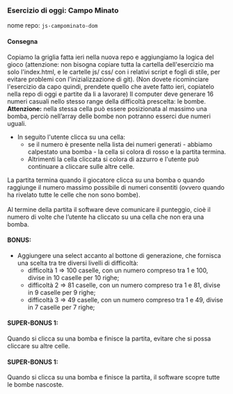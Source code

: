 ### Esercizio di oggi: Campo Minato
nome repo: `js-campominato-dom`
#### Consegna
Copiamo la griglia fatta ieri nella nuova repo e aggiungiamo la logica del gioco (attenzione: non bisogna copiare tutta la cartella dell'esercizio ma solo l'index.html, e le cartelle js/ css/ con i relativi script e fogli di stile, per evitare problemi con l'inizializzazione di git). (Non dovete ricominciare l'esercizio da capo quindi, prendete quello che avete fatto ieri, copiatelo nella repo di oggi e partite da li a lavorare)
Il computer deve generare 16 numeri casuali nello stesso range della difficoltà prescelta: le bombe. <br>
**Attenzione:** nella stessa cella può essere posizionata al massimo una bomba, perciò nell’array delle bombe non potranno esserci due numeri uguali. <br>
- In seguito l'utente clicca su una cella: <br>
    - se il numero è presente nella lista dei numeri generati - abbiamo calpestato una bomba - la cella si colora di rosso e la partita termina. <br>
    - Altrimenti la cella cliccata si colora di azzurro e l'utente può continuare a cliccare sulle altre celle. <br>
    
La partita termina quando il giocatore clicca su una bomba o quando raggiunge il numero massimo possibile di numeri consentiti (ovvero quando ha rivelato tutte le celle che non sono bombe). <br>
<br>
Al termine della partita il software deve comunicare il punteggio, cioè il numero di volte che l’utente ha cliccato su una cella che non era una bomba.

#### BONUS:
- Aggiungere una select accanto al bottone di generazione, che fornisca una scelta tra tre diversi livelli di difficoltà:<br>
    - difficoltà 1 ⇒ 100 caselle, con un numero compreso tra 1 e 100, divise in 10 caselle per 10 righe; <br>
    - difficoltà 2 ⇒ 81 caselle, con un numero compreso tra 1 e 81, divise in 9 caselle per 9 righe; <br>
    - difficoltà 3 ⇒ 49 caselle, con un numero compreso tra 1 e 49, divise in 7 caselle per 7 righe; <br>

#### SUPER-BONUS 1:
Quando si clicca su una bomba e finisce la partita, evitare che si possa cliccare su altre celle.

#### SUPER-BONUS 1:
Quando si clicca su una bomba e finisce la partita, il software scopre tutte le bombe nascoste.